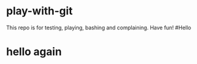 # play-with-git
This repo is for testing, playing, bashing and complaining.  Have fun!
#Hello 
# hello again
